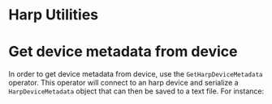 Harp Utilities
==========

# Get device metadata from device

In order to get device metadata from device, use the `GetHarpDeviceMetadata` operator. This operator will connect to an harp device and serialize a `HarpDeviceMetadata` object that can then be saved to a text file. For instance:

